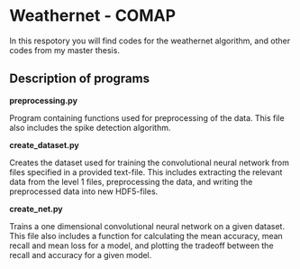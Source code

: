 # Weathernet - COMAP 

In this respotory you will find codes for the weathernet algorithm, and other codes from my master thesis. 

## Description of programs

**preprocessing.py**

Program containing functions used for preprocessing of the data. This file also includes the spike detection algorithm. 

**create_dataset.py**

Creates the dataset used for training the convolutional neural network from files specified in a provided text-file. This includes extracting the relevant data from the level 1 files, preprocessing the data, and writing the preprocessed data into new HDF5-files. 

**create_net.py**

Trains a one dimensional convolutional neural network on a given dataset. This file also includes a function for calculating the mean accuracy, mean recall and mean loss for a model, and plotting the tradeoff between the recall and accuracy for a given model. 
